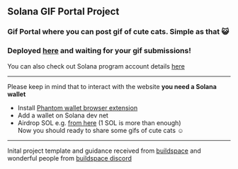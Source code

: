 ## Solana GIF Portal Project

### Gif Portal where you can post gif of cute cats. Simple as that :smiley_cat:
### Deployed [here](https://main.d1g4t2v8jw7w0p.amplifyapp.com) and waiting for your gif submissions!
You can also check out Solana program account details [here](https://explorer.solana.com/address/CZdYCWwf3JSv3D7GY69wUe796e2LX4F5HFHCrfKxzaaP?cluster=devnet) 

 <hr />

Please keep in mind that to interact with the website **you need a Solana wallet**
  - Install [Phantom wallet browser extension](https://chrome.google.com/webstore/detail/phantom/bfnaelmomeimhlpmgjnjophhpkkoljpa)
  - Add a wallet on Solana dev net
  - Airdrop SOL e.g. [from here](https://solfaucet.com) (1 SOL is more than enough) \
Now you should ready to share some gifs of cute cats :relaxed:

 <hr />

Inital project template and guidance received from [buildspace](https://buildspace.so) and wonderful people from [buildspace discord](https://discord.com/invite/vPmqZqgpsS)
